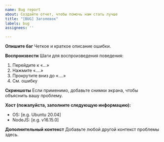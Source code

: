 ```yaml
---
name: Bug report
about: Создайте отчет, чтобы помочь нам стать лучше
title: "[BUG] Заголовок"
labels: bug
assignees: ''

---
```


**Опишите баг**
Четкое и краткое описание ошибки.

**Воспроизвести**
Шаги для воспроизведения поведения:
1. Перейдите к «...»
2. Нажмите «….»
3. Прокрутите вниз до «….»
4. См. ошибку

**Скриншоты**
Если применимо, добавьте снимки экрана, чтобы объяснить вашу проблему.

**Хост (пожалуйста, заполните следующую информацию):**
 - OS: [e.g. Ubuntu 20.04]
 - NodeJS: [e.g. v16.15.0]

**Дополнительный контекст**
Добавьте любой другой контекст проблемы здесь.
